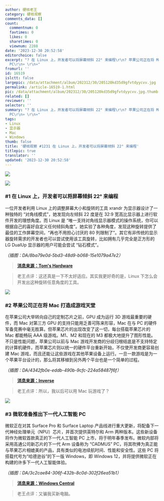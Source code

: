 ```yaml
---
author: 硬核老王
category: 硬核观察
comments_data: []
count:
  commentnum: 0
  favtimes: 0
  likes: 0
  sharetimes: 0
  viewnum: 2288
date: '2023-12-30 20:52:58'
editorchoice: false
excerpt: "? 在 Linux 上，开发者可以将屏幕倾斜 22° 来编程\r\n? 苹果公司正在将 Mac 打造成游戏天堂\r\n? 微软准备推出下一代人工智能
  PC\r\n» \r\n»"
fromurl: ''
id: 16519
islctt: false
largepic: /data/attachment/album/202312/30/205120kd35d9gfvtdyycvv.jpg
permalink: /article-16519-1.html
pic: /data/attachment/album/202312/30/205120kd35d9gfvtdyycvv.jpg.thumb.jpg
related: []
reviewer: ''
selector: ''
summary: "? 在 Linux 上，开发者可以将屏幕倾斜 22° 来编程\r\n? 苹果公司正在将 Mac 打造成游戏天堂\r\n? 微软准备推出下一代人工智能
  PC\r\n» \r\n»"
tags:
- Linux
- 显示器
- Mac
- Windows
thumb: false
title: '硬核观察 #1231 在 Linux 上，开发者可以将屏幕倾斜 22° 来编程'
titlepic: true
translator: ''
updated: '2023-12-30 20:52:58'
---
```


![](/data/attachment/album/202312/30/205120kd35d9gfvtdyycvv.jpg)


![](/data/attachment/album/202312/30/205132vcs7ddcg0d72749t.png)


### #1 在 Linux 上，开发者可以将屏幕倾斜 22° 来编程


一位开发者利用 Linux 上的调整屏幕大小和旋转的工具 xrandr 为显示器设计了一种独特的 “对角线模式”，她发现向左倾斜 22 度是在 32:9 宽高比显示器上进行软件开发的理想角度。而 Linux 是 “唯一支持对角线显示器模式的操作系统，你可以根据自己的喜好自定义任何倾斜角度”。她实验了各种角度，发现这种旋转提供了最佳的工作屏幕空间，“再也不用担心讨厌的 80 列限制了”。其它有非传统的显示器旋转需求的开发者也可以尝试使用该工具旋转，比如拥有几乎完全是正方形的 LG DualUp 显示器的用户可能会尝试 “钻石模式”。


*（插图：DA/8ba79e0d-5bd3-48d9-b068-15e1079a47e2）*



> 
> **[消息来源：Tom's Hardware](https://www.tomshardware.com/monitors/linux-is-the-only-os-to-support-diagonal-pc-monitor-mode-dev-champions-the-case-for-22-degree-rotation-computing)**
> 
> 
> 



> 
> 老王点评：这还真是一下不太好适应。其实我更好奇的是，Linux 下怎么会开发出这种旋转任意角度的工具。
> 
> 
> 


![](/data/attachment/album/202312/30/205203gynf844cjz7yrama.png)


### #2 苹果公司正在将 Mac 打造成游戏天堂


在苹果公司大举转向自己的定制芯片之前，GPU 成为运行 3D 游戏最重要的硬件，而 Mac 对第三方 GPU 的支持只能用乏善可陈来形容，Mac 在与 PC 的硬件军备竞赛中毫无胜算。但苹果芯片的出现改变了这一切，每台搭载苹果芯片的 Mac 都能畅玩 AAA 级游戏。M1、M2 和现在的 M3 都极大地提升了图形性能。不只是性能问题，苹果公司以前与 Mac 游戏开发商的分歧归根结底是不支持特定的计算机硬件，而苹果芯片则以统一的硬件平台重新开始，不仅使开发商更容易创建 Mac 游戏，而且还能让这些游戏在其他苹果设备上运行。一旦一款游戏是为一个苹果平台设计的，那么将其移植到另外两个平台也是一个简单的过程。


*（插图：DA/4342fb0e-eddb-490b-9cfc-224a58487f6f）*



> 
> **[消息来源：Inverse](https://www.inverse.com/tech/mac-gaming-apple-silicon-interview)**
> 
> 
> 



> 
> 老王点评：所以，我以后可以用 Mac 玩游戏了？
> 
> 
> 


![](/data/attachment/album/202312/30/205229u399yuwwnxu2u8e2.png)


### #3 微软准备推出下一代人工智能 PC


微软正在对其 Surface Pro 和 Surface Laptop 产品线进行重大更新，将配备下一代神经处理单元（NPU）芯片，并首次提供英特尔和 Arm 两种版本。这些新设备将作为微软首款真正的下一代人工智能 PC 上市，将于明年春季发布。微软内部将采用高通公司新芯片的下一代 Arm 设备称为 “CADMUS” PC，将其吹捧为真正能与苹果芯片相媲美的产品，具有类似的电池续航时间、性能和安全性。这些 PC 将搭载代号为“哈德逊谷”的下一版 Windows，即 Windows 12，并将提供微软正在构建的许多下一代人工智能体验。


*（插图：DA/3c2cae84-306f-432b-8c0d-302f26ea51b1）*



> 
> **[消息来源：Windows Central](https://www.windowscentral.com/hardware/surface/microsoft-surface-pro-10-laptop-6-major-update-intel-arm-ai-2024)**
> 
> 
> 



> 
> 老王点评：又骗我买新电脑。
> 
> 
>